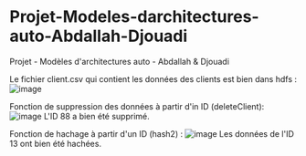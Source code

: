# Projet-Modeles-darchitectures-auto-Abdallah-Djouadi
Projet - Modèles d'architectures auto - Abdallah &amp; Djouadi

Le fichier client.csv qui contient les données des clients est bien dans hdfs :
![image](https://user-images.githubusercontent.com/76534861/206026343-f8684032-f259-42c5-a627-ac3a59d70889.png)

Fonction de suppression des données à partir d'in ID (deleteClient):
![image](https://user-images.githubusercontent.com/76534861/206017158-01c27eca-29d6-4804-bb5c-183a53a1a8b7.png)
L'ID 88 a bien été supprimé.

Fonction de hachage à partir d'un ID (hash2) :
![image](https://user-images.githubusercontent.com/76534861/206037249-7699d8f5-fc08-4129-871d-90b485b49901.png)
Les données de l'ID 13 ont bien été hachées.
